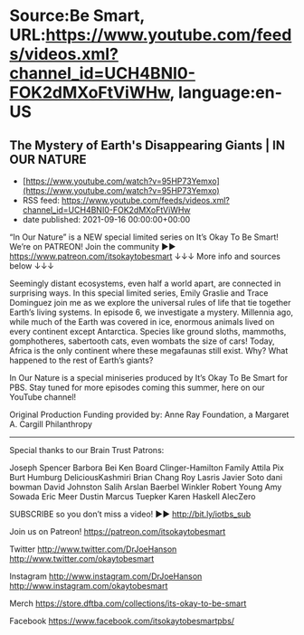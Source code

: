 # Source:Be Smart, URL:https://www.youtube.com/feeds/videos.xml?channel_id=UCH4BNI0-FOK2dMXoFtViWHw, language:en-US

## The Mystery of Earth's Disappearing Giants | IN OUR NATURE
 - [https://www.youtube.com/watch?v=95HP73Yemxo](https://www.youtube.com/watch?v=95HP73Yemxo)
 - RSS feed: https://www.youtube.com/feeds/videos.xml?channel_id=UCH4BNI0-FOK2dMXoFtViWHw
 - date published: 2021-09-16 00:00:00+00:00

“In Our Nature” is a NEW special limited series on It’s Okay To Be Smart!
We’re on PATREON! Join the community ►► https://www.patreon.com/itsokaytobesmart
↓↓↓ More info and sources below ↓↓↓

Seemingly distant ecosystems, even half a world apart, are connected in surprising ways. In this special limited series, Emily Graslie and Trace Dominguez join me as we explore the universal rules of life that tie together Earth’s living systems. In episode 6, we investigate a mystery. Millennia ago, while much of the Earth was covered in ice, enormous animals lived on every continent except Antarctica. Species like ground sloths, mammoths, gomphotheres, sabertooth cats, even wombats the size of cars! Today, Africa is the only continent where these megafaunas still exist. Why? What happened to the rest of Earth’s giants?

In Our Nature is a special miniseries produced by It’s Okay To Be Smart for PBS. Stay tuned for more episodes coming this summer, here on our YouTube channel!

Original Production Funding provided by: Anne Ray Foundation, a Margaret A. Cargill Philanthropy

-----------

Special thanks to our Brain Trust Patrons:

Joseph Spencer
Barbora Bei
Ken Board
Clinger-Hamilton Family
Attila Pix
Burt Humburg
DeliciousKashmiri
Brian Chang
Roy Lasris
Javier Soto
dani bowman
David Johnston
Salih Arslan
Baerbel Winkler
Robert Young
Amy Sowada
Eric Meer
Dustin
Marcus Tuepker
Karen Haskell
AlecZero

SUBSCRIBE so you don’t miss a video! ►► http://bit.ly/iotbs_sub

Join us on Patreon! 
https://patreon.com/itsokaytobesmart

Twitter 
http://www.twitter.com/DrJoeHanson
http://www.twitter.com/okaytobesmart 

Instagram 
http://www.instagram.com/DrJoeHanson 
http://www.instagram.com/okaytobesmart 

Merch
https://store.dftba.com/collections/its-okay-to-be-smart

Facebook
https://www.facebook.com/itsokaytobesmartpbs/

